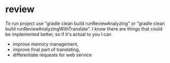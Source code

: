# review
To run project use "gradle clean build runReviewAnalyzing" or 
"gradle clean build runReviewAnalyzingWithTranslate". 
I know there are things that could be implemented better, so if it's actual to you I can 
- improve memory management, 
- improve final part of translating,
- differentiate requests for web service
